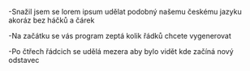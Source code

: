 <p>-Snažil jsem se lorem ipsum udělat podobný našemu českému jazyku akoráz bez háčků a čárek</p>
<p>-Na začátku se vás program zeptá kolik řádků chcete vygenerovat</p>
<p>-Po čtřech řádcich se udělá mezera aby bylo vidět kde začíná nový odstavec</p>



